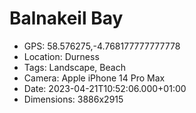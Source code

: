 # Balnakeil Bay

- GPS: 58.576275,-4.768177777777778
- Location: Durness
- Tags: Landscape, Beach
- Camera: Apple iPhone 14 Pro Max
- Date: 2023-04-21T10:52:06.000+01:00
- Dimensions: 3886x2915
